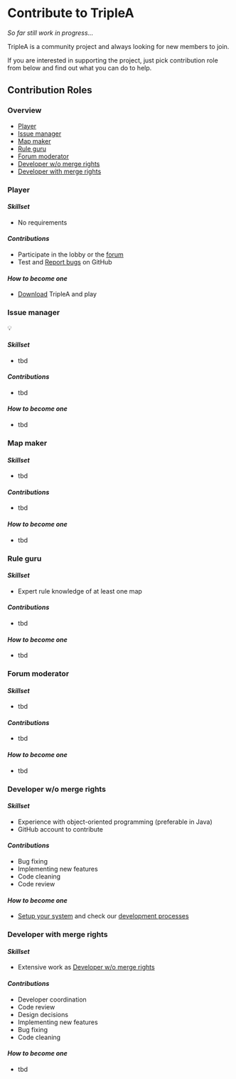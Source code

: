 # Contribute to TripleA

*So far still work in progress...*

TripleA is a community project and always looking for new members to join.

If you are interested in supporting the project, just pick contribution role from below and find out what you can do to
help.

## Contribution Roles

### Overview

- [Player]()
- [Issue manager](#Issue-manager)
- [Map maker](#Map-maker)
- [Rule guru](#Rule-guru)
- [Forum moderator](#Forum-moderator)
- [Developer w/o merge rights](#Developer-w/o-merge-rights)
- [Developer with merge rights](#Developer-with-merge-rights)

### Player

#### _Skillset_

- No requirements

#### _Contributions_

- Participate in the lobby or the [forum](https://forums.triplea-game.org/)
- Test
  and [Report bugs](https://github.com/triplea-game/triplea/issues/new?assignees=&labels=Problem&template=problem_report.md&title=)
  on GitHub

#### _How to become one_

- [Download](https://triplea-game.org/) TripleA and play

### Issue manager

:bulb:

#### _Skillset_

- tbd

#### _Contributions_

- tbd

#### _How to become one_

- tbd

### Map maker

#### _Skillset_

- tbd

#### _Contributions_

- tbd

#### _How to become one_

- tbd

### Rule guru

#### _Skillset_

- Expert rule knowledge of at least one map

#### _Contributions_

- tbd

#### _How to become one_

- tbd

### Forum moderator

#### _Skillset_

- tbd

#### _Contributions_

- tbd

#### _How to become one_

- tbd

### Developer w/o merge rights

#### _Skillset_

- Experience with object-oriented programming (preferable in Java)
- GitHub account to contribute

#### _Contributions_

- Bug fixing
- Implementing new features
- Code cleaning
- Code review

#### _How to become one_

- [Setup your system](https://github.com/triplea-game/triplea/tree/master/docs/development/how-to/ide-setup) and check
  our [development processes](https://github.com/triplea-game/triplea/tree/master/docs/development/reference/dev-process)

### Developer with merge rights

#### _Skillset_

- Extensive work as [Developer w/o merge rights](#Developer-w/o-merge-rights)

#### _Contributions_

- Developer coordination
- Code review
- Design decisions
- Implementing new features
- Bug fixing
- Code cleaning

#### _How to become one_

- tbd
